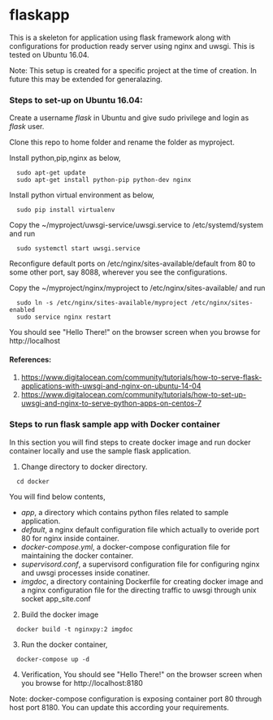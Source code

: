 # flaskapp
This is a skeleton for application using flask framework along with configurations for production ready server using nginx and uwsgi.
This is tested on Ubuntu 16.04.

Note: This setup is created for a specific project at the time of creation. In future this may be extended for generalazing.

### Steps to set-up on Ubuntu 16.04:
Create a username *flask* in Ubuntu and give sudo privilege and login as *flask* user.

Clone this repo to home folder and rename the folder as myproject.

Install python,pip,nginx as below,
```
  sudo apt-get update
  sudo apt-get install python-pip python-dev nginx
```

Install python virtual environment as below,
```
  sudo pip install virtualenv
```

Copy the ~/myproject/uwsgi-service/uwsgi.service to /etc/systemd/system and run
```
  sudo systemctl start uwsgi.service
```
Reconfigure default ports on /etc/nginx/sites-available/default from 80 to some other port, say 8088, wherever you see the configurations.

Copy the ~/myproject/nginx/myproject to /etc/nginx/sites-available/ and run
```
  sudo ln -s /etc/nginx/sites-available/myproject /etc/nginx/sites-enabled
  sudo service nginx restart
```

You should see "Hello There!" on the browser screen when you browse for http://localhost


#### References:
1. https://www.digitalocean.com/community/tutorials/how-to-serve-flask-applications-with-uwsgi-and-nginx-on-ubuntu-14-04
2. https://www.digitalocean.com/community/tutorials/how-to-set-up-uwsgi-and-nginx-to-serve-python-apps-on-centos-7


### Steps to run flask sample app with Docker container
In this section you will find steps to create docker image and run docker container locally and use the sample flask application. 

1. Change directory to docker directory.
```
  cd docker
```
You will find below contents,
- *app*, a directory which contains python files related to sample application. 
- *default*, a nginx default configuration file which actually to overide port 80 for nginx inside container.
- *docker-compose.yml*, a docker-compose configuration file for maintaining the docker container.
- *supervisord.conf*, a supervisord configuration file for configuring nginx and uwsgi processes inside conatiner.
- *imgdoc*, a directory containing Dockerfile for creating docker image and a nginx configuration file for the directing traffic to uwsgi through unix socket app_site.conf

2. Build the docker image
```
  docker build -t nginxpy:2 imgdoc
```

3. Run the docker container,
```
  docker-compose up -d
```
4. Verification,
You should see "Hello There!" on the browser screen when you browse for http://localhost:8180

Note: docker-compose configuration is exposing container port 80 through host port 8180. You can update this according your requirements.
